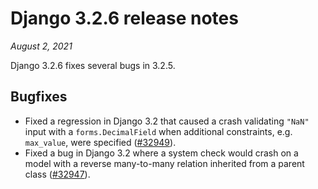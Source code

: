 # Django 3.2.6 release notes

*August 2, 2021*

Django 3.2.6 fixes several bugs in 3.2.5.

## Bugfixes

* Fixed a regression in Django 3.2 that caused a crash validating `"NaN"`
  input with a `forms.DecimalField` when additional constraints, e.g.
  `max_value`, were specified ([#32949](https://code.djangoproject.com/ticket/32949)).
* Fixed a bug in Django 3.2 where a system check would crash on a model with a
  reverse many-to-many relation inherited from a parent class
  ([#32947](https://code.djangoproject.com/ticket/32947)).
